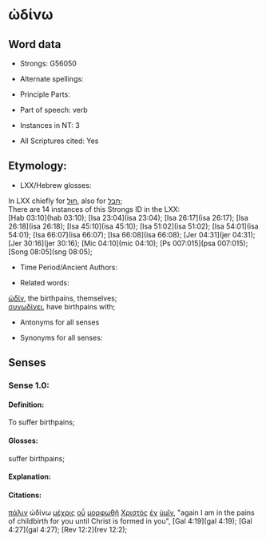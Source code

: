 # ὠδίνω 

<!-- Status: S2=NeedsFinalCheck -->
<!-- Lexica used for edits: BDAG, FFM, LN, A-S  -->

## Word data

* Strongs: G56050

* Alternate spellings:

* Principle Parts: 

* Part of speech: verb  

* Instances in NT: 3

* All Scriptures cited: Yes

## Etymology: 

* LXX/Hebrew glosses: 

In LXX chiefly for [חוּל](//en-uhl/H2342), also for [חבל](//en-uhl/H2254);   
There are 14 instances of this Strongs ID in the LXX:   
[Hab 03:10](hab 03:10); [Isa 23:04](isa 23:04); [Isa 26:17](isa 26:17); [Isa 26:18](isa 26:18); [Isa 45:10](isa 45:10); 
[Isa 51:02](isa 51:02); [Isa 54:01](isa 54:01); [Isa 66:07](isa 66:07); [Isa 66:08](isa 66:08); [Jer 04:31](jer 04:31); 
[Jer 30:16](jer 30:16); [Mic 04:10](mic 04:10); [Ps 007:015](psa 007:015); [Song 08:05](sng 08:05); 
    
* Time Period/Ancient Authors: 

* Related words: 

[ὠδίν](../G56040/01.md), the birthpains, themselves;    
[συνωδίνει](../G49440/01.md), have birthpains with;

* Antonyms for all senses

* Synonyms for all senses: 

## Senses 

### Sense 1.0: 

#### Definition: 

To suffer birthpains; 

#### Glosses: 

suffer birthpains;

#### Explanation: 

#### Citations: 

[πάλιν](../G38250/01.md) ὠδίνω [μέχρις](../G33600/01.md) [οὗ](../G37390/01.md) [μορφωθῇ](../G34450/01.md) [Χριστὸς](../G55470/01.md) [ἐν](../G17220/01.md) [ὑμῖν](../G47710/01.md), "again I am in the pains of childbirth for you until Christ is formed in you", [Gal 4:19](gal 4:19); [Gal 4:27](gal 4:27); [Rev 12:2](rev 12:2); 
